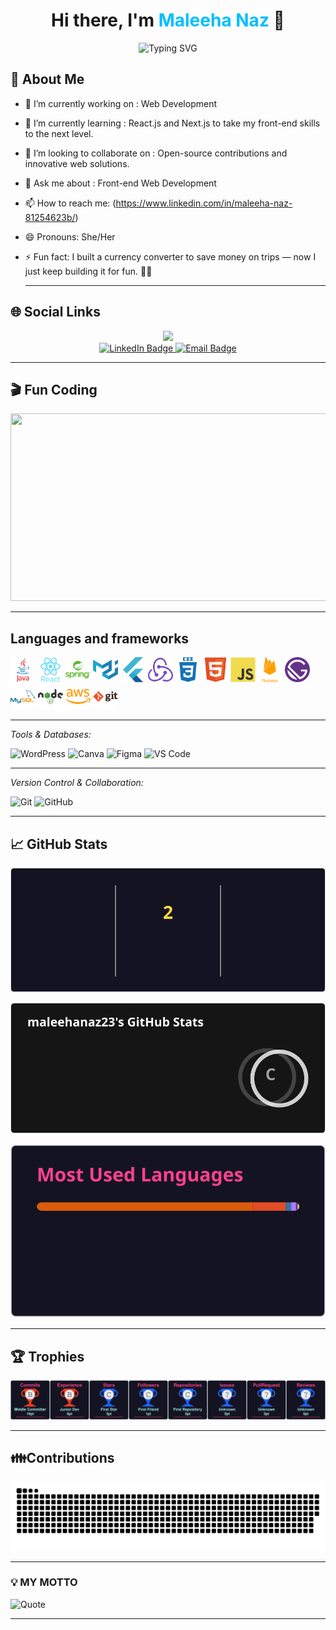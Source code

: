 
 <!--## Hi there 👋


**maleehanaz23/maleehanaz23** is a ✨ _special_ ✨ repository because its `README.md` (this file) appears on your GitHub profile.
---
Here are some ideas to get you started: -->
 <!-- HEADER -->
<div align="center">
  <h1>Hi there, I'm <span style="color:#00bfff;">Maleeha Naz</span> 👋</h1>
  <img src="https://readme-typing-svg.herokuapp.com?font=Fira+Code&size=24&pause=1000&color=00BFFF&center=true&vCenter=true&width=500&lines=Front-end+Developer;Tech+Enthusiast;Lifelong+Learner" alt="Typing SVG" />
</div>

## 🚀 About Me 

- 🔭 I’m currently working on : Web Development
- 🌱 I’m currently learning : React.js and Next.js to take my front-end skills to the next level.
- 👯 I’m looking to collaborate on : Open-source contributions and innovative web solutions.
- 💬 Ask me about : Front-end Web Development
- 📫 How to reach me: (https://www.linkedin.com/in/maleeha-naz-81254623b/)
- 😄 Pronouns: She/Her
- ⚡ Fun fact: I built a currency converter to save money on trips — now I just keep building it for fun. 💱✨

  ---

## 🌐 Social Links 

<div id="header" align="center">
  <img src="https://media.giphy.com/media/M9gbBd9nbDrOTu1Mqx/giphy.gif" width="100"/>
</div>
<div id="badges" align="center">
  <a href="https://www.linkedin.com/in/maleeha-naz-81254623b">
    <img src="https://img.shields.io/badge/LinkedIn-blue?style=for-the-badge&logo=linkedin&logoColor=white" alt="LinkedIn Badge"/>
  </a>
  <a href="mailto:maleehanaz2002@gmail.com">
    <img src="https://img.shields.io/badge/Email-D14836?style=for-the-badge&logo=gmail&logoColor=white" alt="Email Badge"/>
  </a>
 <!-- </a>
  <a href="your-twitter-URL">
    <img src="https://img.shields.io/badge/Twitter-blue?style=for-the-badge&logo=twitter&logoColor=white" alt="Twitter Badge"/>
  </a>-->
</div>
<!-- <img src="https://komarev.com/ghpvc/?username=your-github-username&style=flat-square&color=blue" alt=""/> -->

---


## 🎬 Fun Coding 

<div align="center">
  <img src="https://media.giphy.com/media/dWesBcTLavkZuG35MI/giphy.gif" width="600" height="300"/>
</div>

---

##  Languages and frameworks

<div align = "left">
  <img src="https://github.com/devicons/devicon/blob/master/icons/java/java-original-wordmark.svg" title="Java" alt="Java" width="40" height="40"/> 
  <img src="https://github.com/devicons/devicon/blob/master/icons/react/react-original-wordmark.svg" title="React" alt="React" width="40" height="40"/> 
  <img src="https://github.com/devicons/devicon/blob/master/icons/spring/spring-original-wordmark.svg" title="Spring" alt="Spring" width="40" height="40"/> 
  <img src="https://github.com/devicons/devicon/blob/master/icons/materialui/materialui-original.svg" title="Material UI" alt="Material UI" width="40" height="40"/> 
  <img src="https://github.com/devicons/devicon/blob/master/icons/flutter/flutter-original.svg" title="Flutter" alt="Flutter" width="40" height="40"/> 
  <img src="https://github.com/devicons/devicon/blob/master/icons/redux/redux-original.svg" title="Redux" alt="Redux " width="40" height="40"/> 
  <img src="https://github.com/devicons/devicon/blob/master/icons/css3/css3-plain-wordmark.svg"  title="CSS3" alt="CSS" width="40" height="40"/> 
  <img src="https://github.com/devicons/devicon/blob/master/icons/html5/html5-original.svg" title="HTML5" alt="HTML" width="40" height="40"/> 
  <img src="https://github.com/devicons/devicon/blob/master/icons/javascript/javascript-original.svg" title="JavaScript" alt="JavaScript" width="40" height="40"/> 
  <img src="https://github.com/devicons/devicon/blob/master/icons/firebase/firebase-plain-wordmark.svg" title="Firebase" alt="Firebase" width="40" height="40"/> 
  <img src="https://github.com/devicons/devicon/blob/master/icons/gatsby/gatsby-original.svg" title="Gatsby"  alt="Gatsby" width="40" height="40"/> 
  <img src="https://github.com/devicons/devicon/blob/master/icons/mysql/mysql-original-wordmark.svg" title="MySQL"  alt="MySQL" width="40" height="40"/> 
  <img src="https://github.com/devicons/devicon/blob/master/icons/nodejs/nodejs-original-wordmark.svg" title="NodeJS" alt="NodeJS" width="40" height="40"/> 
  <img src="https://github.com/devicons/devicon/blob/master/icons/amazonwebservices/amazonwebservices-plain-wordmark.svg" title="AWS" alt="AWS" width="40" height="40"/> 
  <img src="https://github.com/devicons/devicon/blob/master/icons/git/git-original-wordmark.svg" title="Git" **alt="Git" width="40" height="40"/>
</div>

---

*Tools & Databases:*  
<p align = "left">
  <img src="https://cdn.jsdelivr.net/gh/devicons/devicon@latest/icons/wordpress/wordpress-original.svg" width="40" title="WordPress" alt="WordPress" />
  <img src="https://cdn.jsdelivr.net/gh/devicons/devicon@latest/icons/canva/canva-original.svg" width="40" title="Canva" alt="Canva" />
  <img src="https://cdn.jsdelivr.net/gh/devicons/devicon@latest/icons/figma/figma-original.svg" width="40" title="Figma" alt="Figma" />
  <img src="https://cdn.jsdelivr.net/gh/devicons/devicon@latest/icons/vscode/vscode-original.svg" width="40" title="VS Code" alt="VS Code" />
</p>

  ---

  *Version Control & Collaboration:*  
<p align = "left">
  <img src="https://cdn.jsdelivr.net/gh/devicons/devicon@latest/icons/git/git-original.svg" width="40" title="Git" alt="Git" />
  <img src="https://cdn.jsdelivr.net/gh/devicons/devicon@latest/icons/github/github-original.svg" width="40" title="GitHub" alt="GitHub" />
</p>

  ---

## 📈 GitHub Stats 

<p align="center">
  <!-- <a href="https://git.io/streak-stats"><img src="https://github-readme-streak-stats.herokuapp.com?user=maleehanaz23&theme=dark" alt="GitHub Streak" /></a>-->
 
  ![Streak](assets/streak.svg)
  
  ![Stats](assets/stats.svg)
  
  <!-- [![maleehanaz23's GitHub stats-Dark](https://github-readme-stats.vercel.app/api?username=maleehanaz23&show_icons=true&theme=dark#gh-dark-mode-only)](https://github.com/anuraghazra/github-readme-stats#gh-dark-mode-only) -->
  
  
  <!-- [Top Langs](https://github-readme-stats.vercel.app/api/top-langs/?username=maleehanaz23&layout=compact&theme=vision-friendly-dark) -->
  ![Top Langs](assets/langs.svg)
</p>




---

## 🏆 Trophies 
![Trophies](assets/trophies.svg)
<!-- <img src="https://github-profile-trophy.vercel.app/?username=maleehanaz23&theme=dark" /> -->

---

## 👪Contributions
![Contributions](dist/snake-dark.svg)

---

<!--  Motto Card -->
<h3 style="margin:0 0 10 0;">💡 MY MOTTO</h3>

![Quote](assets/quote.svg)

---



 

